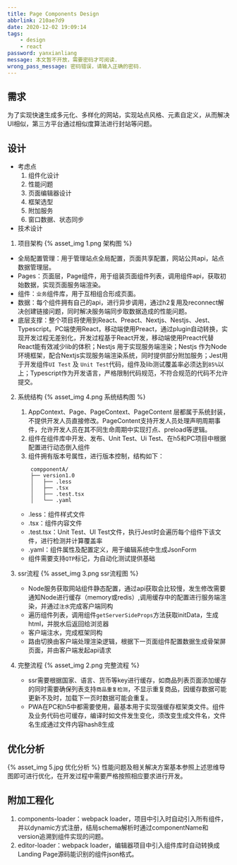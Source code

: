 ```yaml
---
title: Page Components Design
abbrlink: 210ae7d9
date: 2020-12-02 19:09:14
tags:
    - design
    - react
password: yanxianliang
message: 本文暂不开放，需要密码才可阅读.
wrong_pass_message: 密码错误，请输入正确的密码.
---
```

## 需求
为了实现快速生成多元化、多样化的网站，实现站点风格、元素自定义，从而解决UI相似，第三方平台通过相似度算法进行封站等问题。

## 设计
- 考虑点
    1. 组件化设计
    2. 性能问题
    3. 页面编辑器设计
    4. 框架选型
    5. 附加服务
    6. 窗口数据、状态同步
- 技术设计
1. 项目架构
{% asset_img 1.png 架构图 %}
+ 全局配置管理：用于管理站点全局配置，页面共享配置，网站公共api，站点数据管理层。
+ Pages：页面层，Page组件，用于组装页面组件列表，调用组件api，获取初始数据，实现页面服务端渲染。
+ 组件：`业务`组件库，用于互相组合形成页面。
+ 数据：每个组件拥有自己的api，进行异步调用，通过h2复用及reconnect解决创建链接问题，同时解决服务端同步取数据造成的性能问题。
+ 底层支撑：整个项目将使用到React、Preact、Nextjs、Nestjs、Jest、Typescript。PC端使用React，移动端使用Preact，通过plugin自动转换，实现开发过程无差别化，开发过程基于React开发，移动端使用Preact代替React能有效减少lib的体积；Nestjs 用于实现服务端渲染；Nestjs 作为Node环境框架，配合Nextjs实现服务端渲染系统，同时提供部分附加服务；Jest用于开发组件`UI Test` 及 `Unit Test`代码，组件及lib测试覆盖率必须达到`85%`以上；Typescript作为开发语言，严格限制代码规范，不符合规范的代码不允许提交。

2. 系统结构
{% asset_img 4.png 系统结构图 %}
    1. AppContext、Page、PageContext、PageContent 层都属于系统封装，不提供开发人员直接修改。PageContent支持开发人员处理声明周期事件，允许开发人员在其不同生命周期中实现打点、preload等逻辑。
    2. 组件在组件库中开发、发布、Unit Test、Ui Test、在h5和PC项目中根据配置进行动态倒入组件
    3. 组件拥有版本号属性，进行版本控制，结构如下：
    ```shell
        compponentA/
        ├── version1.0
        │   ├── .less
        │   ├── .tsx
        │   ├── .test.tsx
        │   └── .yaml
    ```
    - .less：组件样式文件
    - .tsx：组件内容文件
    - .test.tsx：Unit Test、UI Test文件，执行Jest时会遍历每个组件下该文件，进行检测并计算覆盖率
    - .yaml：组件属性及配置定义，用于编辑系统中生成JsonForm
    - 组件需要支持`QTP`标记，为自动化测试提供基础

3. ssr流程
{% asset_img 3.png ssr流程图 %}
    - Node服务获取网站组件静态配置，通过api获取会比较慢，发生修改需要通知Node进行缓存（memory或redis）,调用缓存中的配置进行服务端渲染，并通过`注水`完成客户端同构
    - 遍历组件列表，调用组件`getServerSideProps`方法获取initData，生成html，并脱水后返回给浏览器
    - 客户端注水，完成框架同构
    - 路由切换由客户端处理渲染逻辑，根据下一页面组件配置数据生成骨架屏页面，并由客户端发起api请求
4. 完整流程
{% asset_img 2.png 完整流程 %}
    + ssr需要根据国家、语言、货币等key进行缓存，如商品列表页面添加缓存的同时需要确保列表支持`商品重复检测`，不显示重复商品，因缓存数据可能更新不及时，加载下一页时数据可能会重复。
    + PWA在PC和h5中都需要使用，最基本用于实现强缓存框架类文件。组件及业务代码也可缓存，编译时如文件发生变化，须改变生成文件名，文件名生成通过文件内容hash8生成
   
## 优化分析
{% asset_img 5.jpg 优化分析 %}
性能问题及相关解决方案基本参照上述思维导图即可进行优化，在开发过程中需要严格按照相应要求进行开发。

## 附加工程化
1. components-loader：webpack loader，项目中引入时自动引入所有组件，并以dynamic方式注册，结局schema解析时通过componentName和version追溯到组件实现的问题。
2. editor-loader：webpack loader，编辑器项目中引入组件库时自动转换成Landing Page源码能识别的组件json格式。
